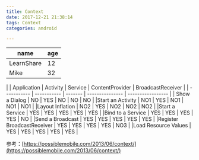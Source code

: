 ```yaml
---
title: Context
date: 2017-12-21 21:38:14
tags: Context
categories: android

---
```


|    name    | age |
| ---------- | --- |
| LearnShare |  12 |
| Mike       |  32 |



| 			  | Application | Activity | Service | ContentProvider | BroadcastReceiver |
| ----------- | ----------- | ------- | --------------- | ----------------- |
| Show a Dialog | NO | YES | NO | NO | NO |
|Start an Activity | NO1 | YES | NO1 | NO1 | NO1 |
|Layout Inflation | NO2 | YES | NO2 | NO2 |	NO2 |
|Start a Service | YES | YES | YES | YES | YES |
|Bind to a Service | YES | YES | YES | YES | NO |
|Send a Broadcast | YES | YES | YES | YES | YES |
|Register BroadcastReceiver | YES | YES | YES | YES | NO3 |
|Load Resource Values | YES | YES |	YES | YES |	YES |


参考：[https://possiblemobile.com/2013/06/context/](https://possiblemobile.com/2013/06/context/)
